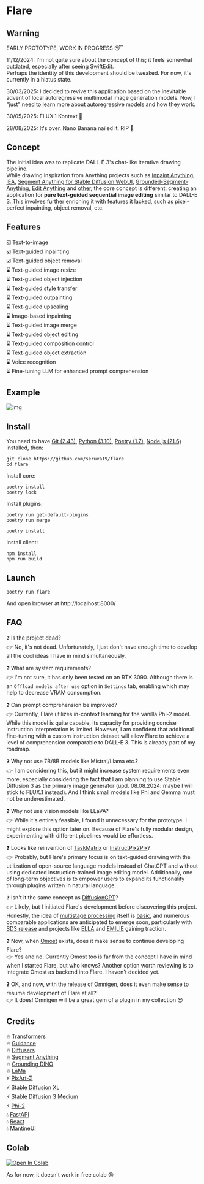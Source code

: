 # Flare

## Warning

EARLY PROTOTYPE, WORK IN PROGRESS :sleeping:

11/12/2024: I'm not quite sure about the concept of this; it feels somewhat outdated, especially after seeing [SwiftEdit](https://swift-edit.github.io/).  
Perhaps the identity of this development should be tweaked. For now, it's currently in a hiatus state.

30/03/2025: I decided to revive this application based on the inevitable advent of local autoregressive multimodal image generation models. Now, I "just" need to learn more about autoregressive models and how they work.

30/05/2025: FLUX.1 Kontext 👀

28/08/2025: It's over. Nano Banana nailed it. RIP 🍌

## Concept

The initial idea was to replicate DALL-E 3's chat-like iterative drawing pipeline.  
While drawing inspiration from Anything projects such as [Inpaint Anything](https://github.com/geekyutao/Inpaint-Anything), [IEA](https://github.com/feizc/IEA), [Segment Anything for Stable Diffusion WebUI](https://github.com/continue-revolution/sd-webui-segment-anything), [Grounded-Segment-Anything](https://github.com/IDEA-Research/Grounded-Segment-Anything), [Edit Anything](https://github.com/sail-sg/EditAnything) and [other](https://github.com/VainF/Awesome-Anything), the core concept is different: creating an application for <b>pure text-guided sequential image editing</b> similar to DALL-E 3. This involves further enriching it with features it lacked, such as pixel-perfect inpainting, object removal, etc.

## Features

:ballot_box_with_check: Text-to-image  
:ballot_box_with_check: Text-guided inpainting  
:ballot_box_with_check: Text-guided object removal  
:hourglass: Text-guided image resize  
:hourglass: Text-guided object injection  
:hourglass: Text-guided style transfer  
:hourglass: Text-guided outpainting  
:hourglass: Text-guided upscaling  
:hourglass: Image-based inpainting   
:hourglass: Text-guided image merge  
:hourglass: Text-guided object editing  
:hourglass: Text-guided composition control  
:hourglass: Text-guided object extraction  
:hourglass: Voice recognition  
:hourglass: Fine-tuning LLM for enhanced prompt comprehension  

## Example

![img](/screenshots/flare.png)


## Install

You need to have [Git (2.43)](https://git-scm.com/), [Python (3.10)](https://www.python.org/), [Poetry (1.7)](https://python-poetry.org/), [Node.js (21.6)](https://nodejs.org/) installed, then:
```
git clone https://github.com/seruva19/flare
cd flare
```

Install core:
```
poetry install
poetry lock
```

Install plugins:
```
poetry run get-default-plugins
poetry run merge

poetry install
```

Install client:
```
npm install
npm run build
```

## Launch

```
poetry run flare
```
And open browser at http://localhost:8000/

## FAQ

❓ Is the project dead?  
👉 No, it's not dead. Unfortunately, I just don't have enough time to develop all the cool ideas I have in mind simultaneously.

❓ What are system requirements?   
👉 I'm not sure, it has only been tested on an RTX 3090. Although there is an `Offload models after use` option in `Settings` tab, enabling which may help to decrease VRAM consumption.

❓ Can prompt comprehension be improved?  
👉 Currently, Flare utilizes in-context learning for the vanilla Phi-2 model. While this model is quite capable, its capacity for providing concise instruction interpretation is limited. However, I am confident that additional fine-tuning with a custom instruction dataset will allow Flare to achieve a level of comprehension comparable to DALL-E 3. This is already part of my roadmap.

❓ Why not use 7B/8B models like Mistral/Llama etc.?  
👉 I am considering this, but it might increase system requirements even more, especially considering the fact that I am planning to use Stable Diffusion 3 as the primary image generator (upd. 08.08.2024: maybe I will stick to FLUX.1 instead). And I think small models like Phi and Gemma must not be underestimated.

❓ Why not use vision models like LLaVA?  
👉 While it's entirely feasible, I found it unnecessary for the prototype. I might explore this option later on. Because of Flare's fully modular design, experimenting with different pipelines would be effortless.

❓ Looks like reinvention of [TaskMatrix](https://github.com/chenfei-wu/TaskMatrix) or [InstructPix2Pix](https://github.com/timothybrooks/instruct-pix2pix)?  
👉 Probably, but Flare's primary focus is on text-guided drawing with the utilization of open-source language models instead of ChatGPT and without using dedicated instruction-trained image editing model. Additionally, one of long-term objectives is to empower users to expand its functionality through plugins written in natural language.

❓ Isn't it the same concept as [DiffusionGPT](https://github.com/DiffusionGPT/DiffusionGPT)?  
👉 Likely, but I initiated Flare's development before discovering this project. Honestly, the idea of [multistage processing](https://www.reddit.com/r/StableDiffusion/comments/18em2yf/comment/kcpfsbe) itself is [basic](https://www.reddit.com/r/StableDiffusion/comments/1bl3gnk/comment/kw2y51q), and numerous comparable applications are anticipated to emerge soon, particularly with [SD3 release](https://twitter.com/StabilityAI/status/1770931861851947321?t=rWVHofu37x2P7GXGvxV7Dg) and projects like [ELLA](https://github.com/TencentQQGYLab/ELLA) and [EMILIE](https://arxiv.org/abs/2309.00613) gaining traction. 
 
❓ Now, when [Omost](https://github.com/lllyasviel/Omost) exists, does it make sense to continue developing Flare?  
👉 Yes and no. Currently Omost too is far from the concept I have in mind when I started Flare, but who knows? Another option worth reviewing is to integrate Omost as backend into Flare. I haven't decided yet.

❓ OK, and now, with the release of [Omnigen](https://github.com/VectorSpaceLab/OmniGen), does it even make sense to resume development of Flare at all?  
👉 It does! Omnigen will be a great gem of a plugin in my collection 😎

## Credits

🔥 [Transformers](https://github.com/huggingface/transformers)  
🔥 [Guidance](https://github.com/guidance-ai/guidance)  
🔥 [Diffusers](https://github.com/huggingface/diffusers)  
🔥 [Segment Anything](https://github.com/facebookresearch/segment-anything)  
🔥 [Grounding DINO](https://github.com/IDEA-Research/GroundingDINO)  
🔥 [LaMa](https://github.com/advimman/lama)  
⚡ [PixArt-Σ](https://github.com/PixArt-alpha/PixArt-sigma)  
⚡ [Stable Diffusion XL](https://huggingface.co/stabilityai/stable-diffusion-xl-base-1.0)  
⚡ [Stable Diffusion 3 Medium](https://huggingface.co/stabilityai/stable-diffusion-3-medium-diffusers)  
⚡ [Phi-2](https://huggingface.co/microsoft/phi-2)  
💧 [FastAPI](https://github.com/tiangolo/fastapi)  
💧 [React](https://github.com/facebook/react)  
💧 [MantineUI](https://github.com/mantinedev/mantine)  

## Colab

[![Open In Colab](https://colab.research.google.com/assets/colab-badge.svg)](https://colab.research.google.com/drive/1xVqQoEk0dfJ4uQ4q_txRBMQMOx0phNUn)
<br>

As for now, it doesn't work in free colab 😓
